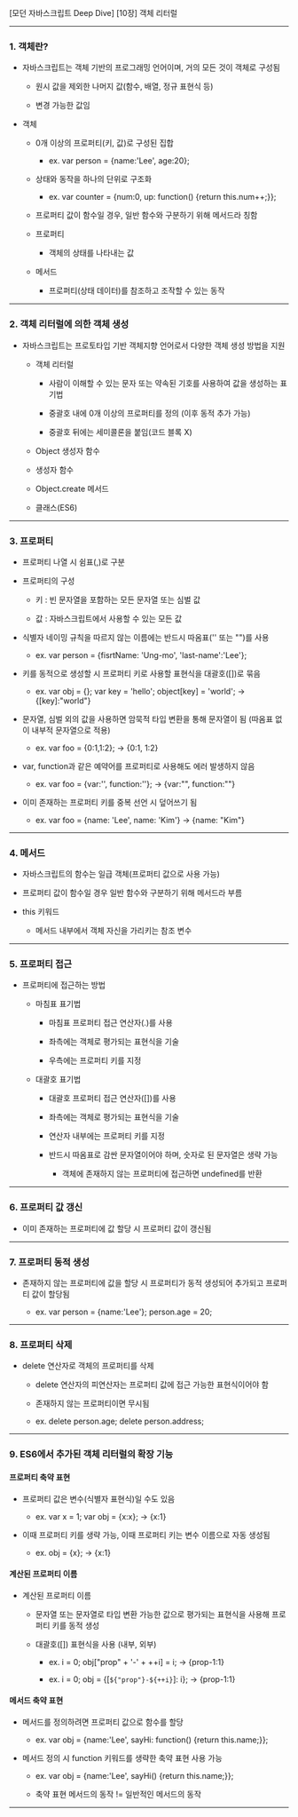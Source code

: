 [모던 자바스크립트 Deep Dive]
[10장] 객체 리터럴

---

### 1. 객체란?

- 자바스크립트는 객체 기반의 프로그래밍 언어이며, 거의 모든 것이 객체로 구성됨

	- 원시 값을 제외한 나머지 값(함수, 배열, 정규 표현식 등)

	- 변경 가능한 값임

- 객체

	- 0개 이상의 프로퍼티(키, 값)로 구성된 집합

		- ex. var person = {name:'Lee', age:20};

	- 상태와 동작을 하나의 단위로 구조화

		- ex. var counter = {num:0, up: function() {return this.num++;}};

	- 프로퍼티 값이 함수일 경우, 일반 함수와 구분하기 위해 메서드라 칭함

	- 프로퍼티

		- 객체의 상태를 나타내는 값

	- 메서드

		- 프로퍼티(상태 데이터)를 참조하고 조작할 수 있는 동작

---

### 2. 객체 리터럴에 의한 객체 생성

- 자바스크립트는 프로토타입 기반 객체지향 언어로서 다양한 객체 생성 방법을 지원

	- 객체 리터럴

		- 사람이 이해할 수 있는 문자 또는 약속된 기호를 사용하여 값을 생성하는 표기법

		- 중괄호 내에 0개 이상의 프로퍼티를 정의 (이후 동적 추가 가능)

		- 중괄호 뒤에는 세미콜론을 붙임(코드 블록 X)

	- Object 생성자 함수

	- 생성자 함수

	- Object.create 메서드

	- 클래스(ES6)

---

### 3. 프로퍼티

- 프로퍼티 나열 시 쉼표(,)로 구분

- 프로퍼티의 구성

	- 키 : 빈 문자열을 포함하는 모든 문자열 또는 심벌 값

	- 값 : 자바스크립트에서 사용할 수 있는 모든 값

- 식별자 네이밍 규칙을 따르지 않는 이름에는 반드시 따옴표('' 또는 "")를 사용

	- ex. var person = {fisrtName: 'Ung-mo', 'last-name':'Lee'};

- 키를 동적으로 생성할 시 프로퍼티 키로 사용할 표현식을 대괄호([])로 묶음

	- ex. var obj = {}; var key = 'hello'; object[key] = 'world'; -> {[key]:"world"}

- 문자열, 심벌 외의 값을 사용하면 암묵적 타입 변환을 통해 문자열이 됨 (따옴표 없이 내부적 문자열으로 적용)

	- ex. var foo = {0:1,1:2}; -> {0:1, 1:2}

- var, function과 같은 예약어를 프로퍼티로 사용해도 에러 발생하지 않음

	- ex. var foo = {var:'', function:''}; -> {var:"", function:""}

- 이미 존재하는 프로퍼티 키를 중복 선언 시 덮어쓰기 됨

	- ex. var foo = {name: 'Lee', name: 'Kim'} -> {name: "Kim"}

---

### 4. 메서드

- 자바스크립트의 함수는 일급 객체(프로퍼티 값으로 사용 가능)

- 프로퍼티 값이 함수일 경우 일반 함수와 구분하기 위해 메서드라 부름

- this 키워드

	- 메서드 내부에서 객체 자신을 가리키는 참조 변수

---

### 5. 프로퍼티 접근

- 프로퍼티에 접근하는 방법

	- 마침표 표기법

		- 마침표 프로퍼티 접근 연산자(.)를 사용

		- 좌측에는 객체로 평가되는 표현식을 기술

		- 우측에는 프로퍼티 키를 지정

	- 대괄호 표기법

		- 대괄호 프로퍼티 접근 연산자([])를 사용

		- 좌측에는 객체로 평가되는 표현식을 기술

		- 연산자 내부에는 프로퍼티 키를 지정

		- 반드시 따옴표로 감싼 문자열이어야 하며, 숫자로 된 문자열은 생략 가능

			- 객체에 존재하지 않는 프로퍼티에 접근하면 undefined를 반환

---

### 6. 프로퍼티 값 갱신

- 이미 존재하는 프로퍼티에 값 할당 시 프로퍼티 값이 갱신됨

---

### 7. 프로퍼티 동적 생성

- 존재하지 않는 프로퍼티에 값을 할당 시 프로퍼티가 동적 생성되어 추가되고 프로퍼티 값이 할당됨

	- ex. var person = {name:'Lee'}; person.age = 20;

---

### 8. 프로퍼티 삭제

- delete 연산자로 객체의 프로퍼티를 삭제

	- delete 연산자의 피연산자는 프로퍼티 값에 접근 가능한 표현식이어야 함

	- 존재하지 않는 프로퍼티이면 무시됨

	- ex. delete person.age; delete person.address;

---

### 9. ES6에서 추가된 객체 리터럴의 확장 기능

#### 프로퍼티 축약 표현

- 프로퍼티 값은 변수(식별자 표현식)일 수도 있음

	- ex. var x = 1; var obj = {x:x}; -> {x:1}

- 이때 프로퍼티 키를 생략 가능, 이때 프로퍼티 키는 변수 이름으로 자동 생성됨

	- ex. obj = {x}; -> {x:1}

#### 계산된 프로퍼티 이름

- 계산된 프로퍼티 이름

	- 문자열 또는 문자열로 타입 변환 가능한 값으로 평가되는 표현식을 사용해 프로퍼티 키를 동적 생성

	- 대괄호([]) 표현식을 사용 (내부, 외부)

		- ex. i = 0; obj["prop" + '-' + ++i] = i; -> {prop-1:1}

		- ex. i = 0; obj = {[`${"prop"}-${++i}`]: i}; -> {prop-1:1}

#### 메서드 축약 표현

- 메서드를 정의하려면 프로퍼티 값으로 함수를 할당

	- ex. var obj = {name:'Lee', sayHi: function() {return this.name;}};

- 메서드 정의 시 function 키워드를 생략한 축약 표현 사용 가능

	- ex. var obj = {name:'Lee', sayHi() {return this.name;}};

	- 축약 표현 메서드의 동작 != 일반적인 메서드의 동작

---
